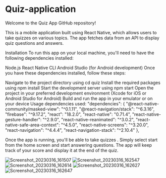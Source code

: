 # Quiz-application

Welcome to the Quiz App GitHub repository!

This is a mobile application built using React Native, which allows users to take quizzes on various topics. The app fetches data from an API to display quiz questions and answers.

Installation
To run this app on your local machine, you'll need to have the following dependencies installed:

Node.js
React Native CLI
Android Studio (for Android development)
Once you have these dependencies installed, follow these steps:


Navigate to the project directory using cd quiz
Install the required packages using npm install
Start the development server using npm start
Open the project in your preferred development environment (Xcode for iOS or Android Studio for Android)
Build and run the app in your emulator or on your device
Usage
dependencies used:
 "dependencies": {
    "@react-native-community/masked-view": "^0.1.11",
    "@react-navigation/stack": "^6.3.16",
    "firebase": "^9.17.2",
    "react": "18.2.0",
    "react-native": "0.71.4",
    "react-native-gesture-handler": "^2.9.0",
    "react-native-reanimated": "^3.0.2",
    "react-native-safe-area-context": "^4.5.0",
    "react-native-screens": "^3.20.0",
    "react-navigation": "^4.4.4",
    "react-navigation-stack": "^2.10.4"
  },

Once the app is running, you'll be able to take quizzes . Simply select start from the home screen and start answering questions. The app will keep track of your score and display it at the end of the quiz.





![Screenshot_20230316_161507](https://user-images.githubusercontent.com/127203709/225601409-f9d9467c-e720-4c83-a713-ab51d0490e7f.png)
![Screenshot_20230316_162547](https://user-images.githubusercontent.com/127203709/225601414-bc410ee0-2494-431d-8cc1-45b79786b93b.png)
![Screenshot_20230316_162614](https://user-images.githubusercontent.com/127203709/225601419-942e7389-85ed-4d14-944f-328965336d1d.png)
![Screenshot_20230316_162627](https://user-images.githubusercontent.com/127203709/225601423-2c5eff5a-45ae-4ad9-adc9-3c0d461a0a4b.png)
![Screenshot_20230316_162647](https://user-images.githubusercontent.com/127203709/225601428-fcbf68fb-ec1d-4237-b6d2-28a2b8302b4e.png)

